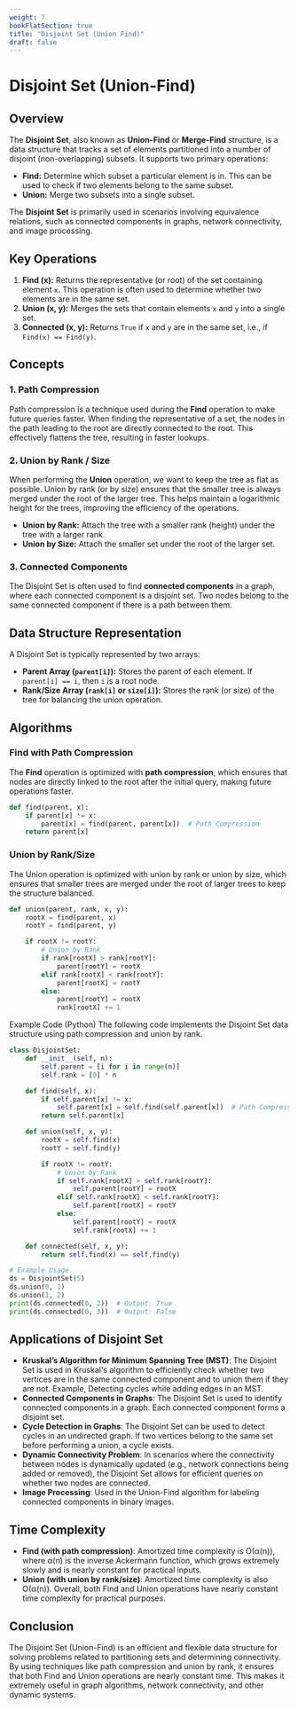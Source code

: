 ```yaml
---
weight: 7
bookFlatSection: true
title: "Disjoint Set (Union Find)"
draft: false
---
```


# Disjoint Set (Union-Find)

## Overview

The **Disjoint Set**, also known as **Union-Find** or **Merge-Find** structure, is a data structure that tracks a set of elements partitioned into a number of disjoint (non-overlapping) subsets. It supports two primary operations:

- **Find:** Determine which subset a particular element is in. This can be used to check if two elements belong to the same subset.
- **Union:** Merge two subsets into a single subset.

The **Disjoint Set** is primarily used in scenarios involving equivalence relations, such as connected components in graphs, network connectivity, and image processing.

## Key Operations

1. **Find (x):** Returns the representative (or root) of the set containing element `x`. This operation is often used to determine whether two elements are in the same set.
2. **Union (x, y):** Merges the sets that contain elements `x` and `y` into a single set.
3. **Connected (x, y):** Returns `True` if `x` and `y` are in the same set, i.e., if `Find(x) == Find(y)`.

## Concepts

### 1. **Path Compression**

Path compression is a technique used during the **Find** operation to make future queries faster. When finding the representative of a set, the nodes in the path leading to the root are directly connected to the root. This effectively flattens the tree, resulting in faster lookups.

### 2. **Union by Rank / Size**

When performing the **Union** operation, we want to keep the tree as flat as possible. Union by rank (or by size) ensures that the smaller tree is always merged under the root of the larger tree. This helps maintain a logarithmic height for the trees, improving the efficiency of the operations.

- **Union by Rank:** Attach the tree with a smaller rank (height) under the tree with a larger rank.
- **Union by Size:** Attach the smaller set under the root of the larger set.

### 3. **Connected Components**

The Disjoint Set is often used to find **connected components** in a graph, where each connected component is a disjoint set. Two nodes belong to the same connected component if there is a path between them.

## Data Structure Representation

A Disjoint Set is typically represented by two arrays:

- **Parent Array (`parent[i]`):** Stores the parent of each element. If `parent[i] == i`, then `i` is a root node.
- **Rank/Size Array (`rank[i]` or `size[i]`):** Stores the rank (or size) of the tree for balancing the union operation.

## Algorithms

### Find with Path Compression

The **Find** operation is optimized with **path compression**, which ensures that nodes are directly linked to the root after the initial query, making future operations faster.

```python
def find(parent, x):
    if parent[x] != x:
        parent[x] = find(parent, parent[x])  # Path Compression
    return parent[x]
```

### Union by Rank/Size

The Union operation is optimized with union by rank or union by size, which ensures that smaller trees are merged under the root of larger trees to keep the structure balanced.

```python
def union(parent, rank, x, y):
    rootX = find(parent, x)
    rootY = find(parent, y)

    if rootX != rootY:
        # Union by Rank
        if rank[rootX] > rank[rootY]:
            parent[rootY] = rootX
        elif rank[rootX] < rank[rootY]:
            parent[rootX] = rootY
        else:
            parent[rootY] = rootX
            rank[rootX] += 1
```

Example Code (Python)
The following code implements the Disjoint Set data structure using path compression and union by rank.

```python
class DisjointSet:
    def __init__(self, n):
        self.parent = [i for i in range(n)]
        self.rank = [0] * n

    def find(self, x):
        if self.parent[x] != x:
            self.parent[x] = self.find(self.parent[x])  # Path Compression
        return self.parent[x]

    def union(self, x, y):
        rootX = self.find(x)
        rootY = self.find(y)

        if rootX != rootY:
            # Union by Rank
            if self.rank[rootX] > self.rank[rootY]:
                self.parent[rootY] = rootX
            elif self.rank[rootX] < self.rank[rootY]:
                self.parent[rootX] = rootY
            else:
                self.parent[rootY] = rootX
                self.rank[rootX] += 1

    def connected(self, x, y):
        return self.find(x) == self.find(y)

# Example Usage
ds = DisjointSet(5)
ds.union(0, 1)
ds.union(1, 2)
print(ds.connected(0, 2))  # Output: True
print(ds.connected(0, 3))  # Output: False
```

## Applications of Disjoint Set

- **Kruskal’s Algorithm for Minimum Spanning Tree (MST)**: The Disjoint Set is used in Kruskal's algorithm to efficiently check whether two vertices are in the same connected component and to union them if they are not. Example, Detecting cycles while adding edges in an MST.
- **Connected Components in Graphs**: The Disjoint Set is used to identify connected components in a graph. Each connected component forms a disjoint set.
- **Cycle Detection in Graphs**: The Disjoint Set can be used to detect cycles in an undirected graph. If two vertices belong to the same set before performing a union, a cycle exists.
- **Dynamic Connectivity Problem**: In scenarios where the connectivity between nodes is dynamically updated (e.g., network connections being added or removed), the Disjoint Set allows for efficient queries on whether two nodes are connected.
- **Image Processing**: Used in the Union-Find algorithm for labeling connected components in binary images.

## Time Complexity

- **Find (with path compression)**: Amortized time complexity is O(α(n)), where α(n) is the inverse Ackermann function, which grows extremely slowly and is nearly constant for practical inputs.
- **Union (with union by rank/size)**: Amortized time complexity is also O(α(n)).
  Overall, both Find and Union operations have nearly constant time complexity for practical purposes.

## Conclusion

The Disjoint Set (Union-Find) is an efficient and flexible data structure for solving problems related to partitioning sets and determining connectivity. By using techniques like path compression and union by rank, it ensures that both Find and Union operations are nearly constant time. This makes it extremely useful in graph algorithms, network connectivity, and other dynamic systems.
